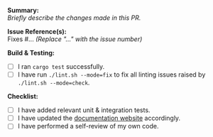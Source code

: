 **Summary:**  
_Briefly describe the changes made in this PR._

**Issue Reference(s):**  
Fixes #... _(Replace "..." with the issue number)_

**Build & Testing:**

- [ ] I ran `cargo test` successfully.
- [ ] I have run `./lint.sh --mode=fix` to fix all linting issues raised by `./lint.sh --mode=check`.

**Checklist:**

- [ ] I have added relevant unit & integration tests.
- [ ] I have updated the [documentation website] accordingly.
- [ ] I have performed a self-review of my own code.

[documentation website]: https://github.com/tailcallhq/tailcallhq.github.io
